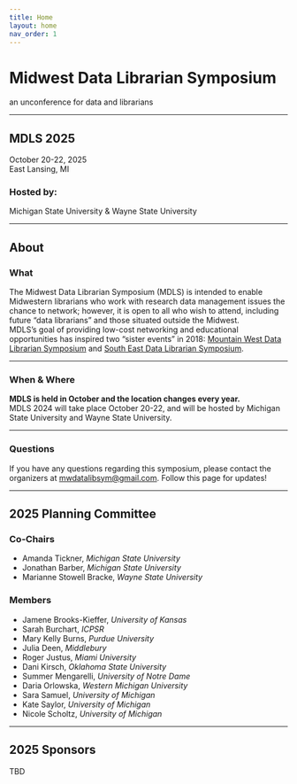 ```yaml
---
title: Home
layout: home
nav_order: 1
---
```

<h1><strong>Midwest Data Librarian Symposium</strong></h1>
<p>an unconference for data and librarians</p>
<hr>
<h2><strong>MDLS 2025</strong></h2>
<p>October 20-22, 2025 <br>
East Lansing, MI</p>
<h3>Hosted by:</h3> 
<p>Michigan State University & Wayne State University</p>
<hr>
<h2><strong>About</strong></h2>
<h3><strong>What</strong></h3>
<p>The Midwest Data Librarian Symposium (MDLS) is intended to enable Midwestern librarians who work with research data management issues the chance to network; however, it is open to all who wish to attend, including future “data librarians” and those situated outside the Midwest.
<br>
MDLS’s goal of providing low-cost networking and educational opportunities has inspired two “sister events” in 2018: <a href="https://mountainwestdls.github.io/">Mountain West Data Librarian Symposium</a> and <a href="https://se-datalibrarian.github.io/">South East Data Librarian Symposium</a>.</p>
<hr>
<h3><strong>When & Where</strong></h3>
<p><strong>MDLS is held in October and the location changes every year.</strong>
<br>
MDLS 2024 will take place October 20-22, and will be hosted by Michigan State University and Wayne State University.</p>
<hr>
<h3><strong>Questions</strong></h3>
<p>If you have any questions regarding this symposium, please contact the organizers at <a href="mailto:mwdatalibsym@gmail.com">mwdatalibsym@gmail.com</a>. Follow this page for updates!</p>
<hr>
<h2><strong>2025 Planning Committee</strong></h2>
<h3><strong>Co-Chairs</strong></h3>
<ul>
  <li>Amanda Tickner, <i>Michigan State University</i></li>
  <li>Jonathan Barber, <i>Michigan State University</i></li>
  <li>Marianne Stowell Bracke, <i>Wayne State University</i></li>
</ul>
<h3><strong>Members</strong></h3>
<ul>
  <li>Jamene Brooks-Kieffer, <i>University of Kansas</i></li>
  <li>Sarah Burchart, <i>ICPSR</i></li>
  <li>Mary Kelly Burns, <i>Purdue University</i></li>
  <li>Julia Deen, <i>Middlebury</i></li>
  <li>Roger Justus, <i>Miami University</i></li>
  <li>Dani Kirsch, <i>Oklahoma State University</i></li>
  <li>Summer Mengarelli, <i>University of Notre Dame</i></li>
  <li>Daria Orlowska, <i>Western Michigan University</i></li>
  <li>Sara Samuel, <i>University of Michigan</i></li>
  <li>Kate Saylor, <i>University of Michigan</i></li>
  <li>Nicole Scholtz, <i>University of Michigan</i></li>
</ul>
<hr>
<h2><strong>2025 Sponsors</strong></h2>
<p>TBD</p>
